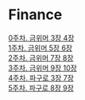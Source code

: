 # Finance

[0주차. 금위머 3장 4장]()  
[1주차. 금위머 5장 6장]()  
[2주차. 금위머 7장 8장]()  
[3주차. 금위머 9장 10장]()  
[4주차. 파구로 3장 7장]()  
[5주차. 파구로 8장 9장]()  
